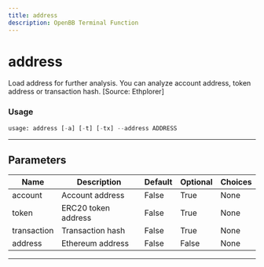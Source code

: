 ```yaml
---
title: address
description: OpenBB Terminal Function
---
```


# address

Load address for further analysis. You can analyze account address, token address or transaction hash. [Source: Ethplorer]

### Usage 
```python
usage: address [-a] [-t] [-tx] --address ADDRESS
```

---
## Parameters

| Name | Description | Default | Optional | Choices |
| ---- | ----------- | ------- | -------- | ------- |
| account | Account address | False | True | None |
| token | ERC20 token address | False | True | None |
| transaction | Transaction hash | False | True | None |
| address | Ethereum address | False | False | None |


---
